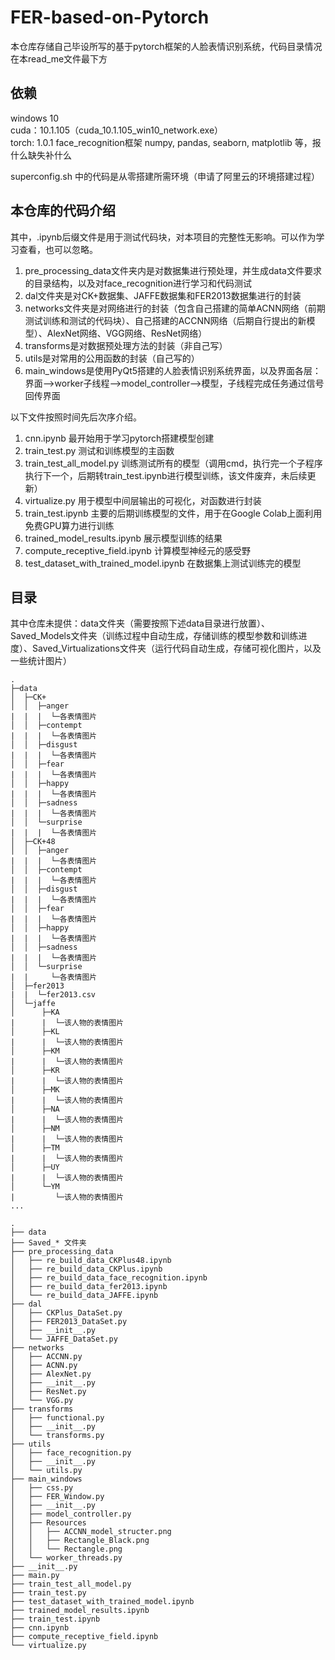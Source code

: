 # FER-based-on-Pytorch

本仓库存储自己毕设所写的基于pytorch框架的人脸表情识别系统，代码目录情况在本read_me文件最下方

依赖
----
windows 10    
cuda：10.1.105（cuda_10.1.105_win10_network.exe）    
torch: 1.0.1
face_recognition框架
numpy, pandas, seaborn, matplotlib 等，报什么缺失补什么

superconfig.sh 中的代码是从零搭建所需环境（申请了阿里云的环境搭建过程）

本仓库的代码介绍
----
其中，.ipynb后缀文件是用于测试代码块，对本项目的完整性无影响。可以作为学习查看，也可以忽略。
1. pre_processing_data文件夹内是对数据集进行预处理，并生成data文件要求的目录结构，以及对face_recognition进行学习和代码测试
2. dal文件夹是对CK+数据集、JAFFE数据集和FER2013数据集进行的封装
3. networks文件夹是对网络进行的封装（包含自己搭建的简单ACNN网络（前期测试训练和测试的代码块）、自己搭建的ACCNN网络（后期自行提出的新模型）、AlexNet网络、VGG网络、ResNet网络）
4. transforms是对数据预处理方法的封装（非自己写）
5. utils是对常用的公用函数的封装（自己写的）
6. main_windows是使用PyQt5搭建的人脸表情识别系统界面，以及界面各层：界面-->worker子线程-->model_controller-->模型，子线程完成任务通过信号回传界面

以下文件按照时间先后次序介绍。
1. cnn.ipynb  最开始用于学习pytorch搭建模型创建
2. train_test.py 测试和训练模型的主函数
3. train_test_all_model.py 训练测试所有的模型（调用cmd，执行完一个子程序执行下一个，后期转train_test.ipynb进行模型训练，该文件废弃，未后续更新）
4. virtualize.py  用于模型中间层输出的可视化，对函数进行封装
5. train_test.ipynb  主要的后期训练模型的文件，用于在Google Colab上面利用免费GPU算力进行训练
6. trained_model_results.ipynb  展示模型训练的结果
7. compute_receptive_field.ipynb  计算模型神经元的感受野
8. test_dataset_with_trained_model.ipynb  在数据集上测试训练完的模型

目录
----
其中仓库未提供：data文件夹（需要按照下述data目录进行放置）、Saved_Models文件夹（训练过程中自动生成，存储训练的模型参数和训练进度）、Saved_Virtualizations文件夹（运行代码自动生成，存储可视化图片，以及一些统计图片）    
```
.      
├─data    
│  ├─CK+    
│  │  ├─anger    
|  |  |  └─各表情图片    
│  │  ├─contempt    
|  |  |  └─各表情图片    
│  │  ├─disgust    
|  |  |  └─各表情图片    
│  │  ├─fear    
|  |  |  └─各表情图片    
│  │  ├─happy    
|  |  |  └─各表情图片    
│  │  ├─sadness    
|  |  |  └─各表情图片    
│  │  └─surprise    
|  |  |  └─各表情图片    
│  ├─CK+48    
│  │  ├─anger    
|  |  |  └─各表情图片    
│  │  ├─contempt    
|  |  |  └─各表情图片    
│  │  ├─disgust    
|  |  |  └─各表情图片    
│  │  ├─fear    
|  |  |  └─各表情图片    
│  │  ├─happy    
|  |  |  └─各表情图片    
│  │  ├─sadness    
|  |  |  └─各表情图片    
│  │  └─surprise    
|  |     └─各表情图片    
│  ├─fer2013    
|  |  └─fer2013.csv    
│  └─jaffe    
│      ├─KA    
|      |  └─该人物的表情图片    
│      ├─KL    
|      |  └─该人物的表情图片    
│      ├─KM    
|      |  └─该人物的表情图片    
│      ├─KR    
|      |  └─该人物的表情图片    
│      ├─MK    
|      |  └─该人物的表情图片    
│      ├─NA    
|      |  └─该人物的表情图片    
│      ├─NM    
|      |  └─该人物的表情图片    
│      ├─TM    
|      |  └─该人物的表情图片    
│      ├─UY    
|      |  └─该人物的表情图片    
│      └─YM    
|         └─该人物的表情图片    
...

.
├── data
├── Saved_* 文件夹
├── pre_processing_data
│   ├── re_build_data_CKPlus48.ipynb
│   ├── re_build_data_CKPlus.ipynb
│   ├── re_build_data_face_recognition.ipynb
│   ├── re_build_data_fer2013.ipynb
│   └── re_build_data_JAFFE.ipynb
├── dal
│   ├── CKPlus_DataSet.py
│   ├── FER2013_DataSet.py
│   ├── __init__.py
│   └── JAFFE_DataSet.py
├── networks
│   ├── ACCNN.py
│   ├── ACNN.py
│   ├── AlexNet.py
│   ├── __init__.py
│   ├── ResNet.py
│   └── VGG.py
├── transforms
│   ├── functional.py
│   ├── __init__.py
│   └── transforms.py
├── utils
│   ├── face_recognition.py
│   ├── __init__.py
│   └── utils.py
├── main_windows
│   ├── css.py
│   ├── FER_Window.py
│   ├── __init__.py
│   ├── model_controller.py
│   ├── Resources
│   │   ├── ACCNN_model_structer.png
│   │   ├── Rectangle_Black.png
│   │   └── Rectangle.png
│   └── worker_threads.py
├── __init__.py
├── main.py
├── train_test_all_model.py
├── train_test.py
├── test_dataset_with_trained_model.ipynb
├── trained_model_results.ipynb
├── train_test.ipynb
├── cnn.ipynb
├── compute_receptive_field.ipynb
└── virtualize.py
``` 
